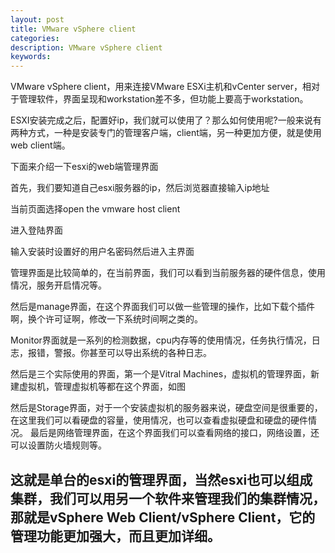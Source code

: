 ```yaml
---
layout: post
title: VMware vSphere client
categories:
description: VMware vSphere client
keywords:
---
```


VMware vSphere client，用来连接VMware ESXi主机和vCenter server，相对于管理软件，界面呈现和workstation差不多，但功能上要高于workstation。

ESXI安装完成之后，配置好ip，我们就可以使用了？那么如何使用呢?一般来说有两种方式，一种是安装专门的管理客户端，client端，另一种更加方便，就是使用web client端。

下面来介绍一下esxi的web端管理界面

首先，我们要知道自己esxi服务器的ip，然后浏览器直接输入ip地址

当前页面选择open the vmware host client

进入登陆界面

输入安装时设置好的用户名密码然后进入主界面

管理界面是比较简单的，在当前界面，我们可以看到当前服务器的硬件信息，使用情况，服务开启情况等。

然后是manage界面，在这个界面我们可以做一些管理的操作，比如下载个插件啊，换个许可证啊，修改一下系统时间啊之类的。

Monitor界面就是一系列的检测数据，cpu内存等的使用情况，任务执行情况，日志，报错，警报。你甚至可以导出系统的各种日志。


然后是三个实际使用的界面，第一个是Vitral Machines，虚拟机的管理界面，新建虚拟机，管理虚拟机等都在这个界面，如图

然后是Storage界面，对于一个安装虚拟机的服务器来说，硬盘空间是很重要的，在这里我们可以看硬盘的容量，使用情况，也可以查看虚拟硬盘和硬盘的硬件情况。
最后是网络管理界面，在这个界面我们可以查看网络的接口，网络设置，还可以设置防火墙规则等。

这就是单台的esxi的管理界面，当然esxi也可以组成集群，我们可以用另一个软件来管理我们的集群情况，那就是vSphere Web Client/vSphere Client，它的管理功能更加强大，而且更加详细。
---------------------
